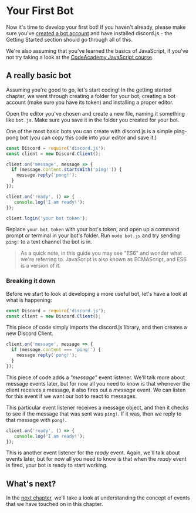 # Your First Bot

Now it's time to develop your first bot! If you haven't already, please make sure you've
[created a bot account](../creating-a-bot-account.md) and have installed discord.js - the Getting
Started section should go through all of this.

We're also assuming that you've learned the basics of JavaScript, if you've not try taking a look
at the [CodeAcademy JavaScript course](https://www.codecademy.com/learn/javascript).

## A really basic bot

Assuming you're good to go, let's start coding! In the getting started chapter, we went through
creating a folder for your bot, creating a bot account (make sure you have its token) and installing
a proper editor.

Open the editor you've chosen and create a new file, naming it something like `bot.js`. Make sure you
save it in the folder you created for your bot.

One of the most basic bots you can create with discord.js is a simple ping-pong bot (you can copy this
code into your editor and save it.)

```js
const Discord = require('discord.js');
const client = new Discord.Client();

client.on('message', message => {
  if (message.content.startsWith('ping!')) {
    message.reply('pong!');
  }
});

client.on('ready', () => {
   console.log('I am ready!'); 
});

client.login('your bot token');
```

Replace `your bot token` with your bot's token, and open up a command prompt or terminal in your bot's folder.
Run `node bot.js` and try sending `ping!` to a text channel the bot is in.

> As a quick note, in this guide you may see "ES6" and wonder what we're referring to. JavaScript is
also known as ECMAScript, and ES6 is a version of it.

### Breaking it down

Before we start to look at developing a more useful bot, let's have a look at what is happening:

```js
const Discord = require('discord.js');
const client = new Discord.Client();
```
This piece of code simply imports the discord.js library, and then creates a new Discord Client.

```js
client.on('message', message => {
  if (message.content === 'ping!') {
    message.reply('pong!');
  }
});
```
This piece of code adds a _"message"_ event listener. We'll talk more about message events later, but for now all you
need to know is that whenever the client receives a message, it also fires out a _message_ event. We can listen for this
event if we want our bot to react to messages.

This particular event listener receives a message object, and then it checks to see if the message that was sent was `ping!`.
If it was, then we reply to that message with `pong!`.

```js
client.on('ready', () => {
   console.log('I am ready!'); 
});
```
This is another event listener for the _ready_ event. Again, we'll talk about events later, but for now all you need to
know is that when the _ready_ event is fired, your bot is ready to start working.

## What's next?

In the [next chapter](understanding-events.md), we'll take a look at understanding the concept of events that we have touched
on in this chapter.